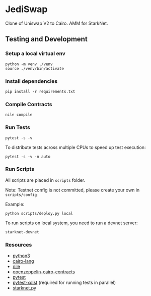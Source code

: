 # JediSwap

Clone of Uniswap V2 to Cairo. AMM for StarkNet.

## Testing and Development

### Setup a local virtual env

```
python -m venv ./venv
source ./venv/bin/activate
```

### Install dependencies

```
pip install -r requirements.txt
```

### Compile Contracts
```
nile compile
```

### Run Tests
```
pytest -s -v
```
To distribute tests across multiple CPUs to speed up test execution: 
```
pytest -s -v -n auto
```

### Run Scripts

All scripts are placed in ```scripts``` folder. 

Note: Testnet config is not committed, please create your own in ```scripts/config```

Example:
```
python scripts/deploy.py local
```

To run scripts on local system, you need to run a devnet server:
```
starknet-devnet
```

### Resources

* [python3](https://www.python.org/downloads/release/python-3910/)
* [cairo-lang](https://github.com/starkware-libs/cairo-lang)
* [nile](https://github.com/OpenZeppelin/nile)
* [openzeppelin-cairo-contracts](https://github.com/OpenZeppelin/cairo-contracts)
* [pytest](https://docs.pytest.org/en/7.1.x/)
* [pytest-xdist](https://github.com/pytest-dev/pytest-xdist) (required for running tests in parallel)
* [starknet.py](https://github.com/software-mansion/starknet.py)